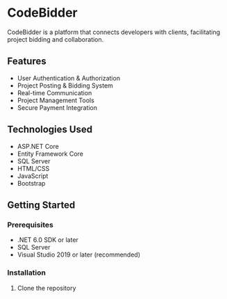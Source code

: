 # CodeBidder

CodeBidder is a platform that connects developers with clients, facilitating project bidding and collaboration.

## Features

- User Authentication & Authorization
- Project Posting & Bidding System
- Real-time Communication
- Project Management Tools
- Secure Payment Integration

## Technologies Used

- ASP.NET Core
- Entity Framework Core
- SQL Server
- HTML/CSS
- JavaScript
- Bootstrap

## Getting Started

### Prerequisites

- .NET 6.0 SDK or later
- SQL Server
- Visual Studio 2019 or later (recommended)

### Installation

1. Clone the repository

